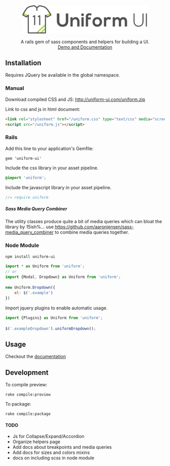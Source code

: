 <p align="center">
    <a href="http://uniform-ui.com/" style="display:block; max-width:400px;">
        <img src="https://raw.githubusercontent.com/bemky/uniform/master/docs-src/assets/images/logo.png" alt="Uniform UI">
    </a>
    <p align="center">
        A rails gem of sass components and helpers for building a UI.<br>
        <a href="http://uniform-ui.com/">
            Demo and Documentation
        </a>
    </p>
</p>



## Installation

Requires JQuery be available in the global namespace.

### Manual
Download compiled CSS and JS: http://uniform-ui.com/uniform.zip

Link to css and js in html document:

```html
<link rel="stylesheet" href="/uniform.css" type="text/css" media="screen" charset="utf-8">
<script src="/uniform.js"></script>
```

### Rails
Add this line to your application's Gemfile:

    gem 'uniform-ui'

Include the css library in your asset pipeline.

```scss
@import 'uniform';
```

Include the javascript library in your asset pipeline.
```javascript
//= require uniform
````

##### Sass Media Query Combiner
The utility classes produce quite a bit of media queries which can bloat the library by 15ish%... use https://github.com/aaronjensen/sass-media_query_combiner to combine media queries together.


### Node Module
    npm install uniform-ui

```javascript
import * as Uniform from 'uniform';
// or
import {Modal, Dropdown} as Uniform from 'uniform';

new Uniform.Dropdown({
    el: $('.example')
})
```

Import jquery plugins to enable automatic usage.

```javascript
import {Plugins} as Uniform from 'uniform';

$('.exampleDropdown').uniformDropdown();
```
 

## Usage

Checkout the [documentation](http://uniform-ui.com)

## Development

To compile preview:

    rake compile:preview

To package:

    rake compile:package


#### TODO
- Js for Collapse/Expand/Accordion
- Organize helpers page
- Add docs about breakpoints and media queries
- Add docs for sizes and colors mixins
- docs on including scss in node module